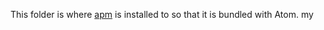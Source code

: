 This folder is where [apm](https://github.com/atom/apm) is installed to so that
it is bundled with Atom.
my
